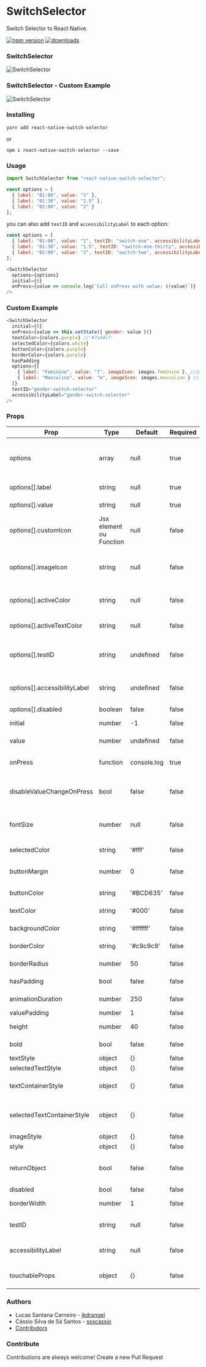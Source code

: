 # SwitchSelector

Switch Selector to React Native.

[![npm version](https://badge.fury.io/js/react-native-switch-selector.svg)](https://badge.fury.io/js/react-native-switch-selector)
[![downloads](https://img.shields.io/npm/dm/react-native-switch-selector.svg)](https://www.npmjs.com/package/react-native-switch-selector)

### SwitchSelector

![SwitchSelector](./assets/ex1.gif)

### SwitchSelector - Custom Example

![SwitchSelector](./assets/ex2.gif)

### Installing

```Shell
yarn add react-native-switch-selector
```

or

```Shell
npm i react-native-switch-selector --save
```

### Usage

```js
import SwitchSelector from "react-native-switch-selector";
```

```js
const options = [
  { label: "01:00", value: "1" },
  { label: "01:30", value: "1.5" },
  { label: "02:00", value: "2" }
];
```

you can also add `testID` and `accessibilityLabel` to each option:

```js
const options = [
  { label: "01:00", value: "1", testID: "switch-one", accessibilityLabel: "switch-one" },
  { label: "01:30", value: "1.5", testID: "switch-one-thirty", accessibilityLabel: "switch-one-thirty" },
  { label: "02:00", value: "2", testID: "switch-two", accessibilityLabel: "switch-two" }
];
```

```js
<SwitchSelector
  options={options}
  initial={0}
  onPress={value => console.log(`Call onPress with value: ${value}`)}
/>
```

### Custom Example

```js
<SwitchSelector
  initial={0}
  onPress={value => this.setState({ gender: value })}
  textColor={colors.purple} //'#7a44cf'
  selectedColor={colors.white}
  buttonColor={colors.purple}
  borderColor={colors.purple}
  hasPadding
  options={[
    { label: "Feminino", value: "f", imageIcon: images.feminino }, //images.feminino = require('./path_to/assets/img/feminino.png')
    { label: "Masculino", value: "m", imageIcon: images.masculino } //images.masculino = require('./path_to/assets/img/masculino.png')
  ]}
  testID="gender-switch-selector"
  accessibilityLabel="gender-switch-selector"
/>
```

### Props

| Prop                         | Type                    | Default     | Required | Note                                                                             |
| -------------------------    | ----------------------- | ----------- | -------- | -------------------------------------------------------------------------------- |
| options                      | array                   | null        | true     | Items array to render. Each item has a label and a value and optionals icons     |
| options[].label              | string                  | null        | true     | Label from each item                                                             |
| options[].value              | string                  | null        | true     | Value from each item                                                             |
| options[].customIcon         | Jsx element ou Function | null        | false    | Optional custom icon from each item                                              |
| options[].imageIcon          | string                  | null        | false    | Source from a image icon form each item. Has the same color then label in render |
| options[].activeColor        | string                  | null        | false    | Color from each item when is selected                                            |
| options[].activeTextColor    | string                  | null        | false    | Text and icon color from each item when is selected                              |
| options[].testID             | string                  | undefined   | false    | Test ID for each item used for testing (e.g. with Appium)                        |
| options[].accessibilityLabel | string                  | undefined   | false    | Accessibility Label for each item used for testing (e.g. with Appium)            |
| options[].disabled           | boolean                 | false       | false    | Disables an item                                                                 |
| initial                      | number                  | -1          | false    | Item selected in initial render                                                  |
| value                        | number                  | undefined   | false    | The switch value (will call onPress)                                             |
| onPress                      | function                | console.log | true     | Callback function called after change value.                                     |
| disableValueChangeOnPress    | bool                    | false       | false    | Disables the onPress call when the value is manually changed                     |
| fontSize                     | number                  | null        | false    | Font size from labels. If null default fontSize of the app is used.              |
| selectedColor                | string                  | '#fff'      | false    | Color text of the item selected                                                  |
| buttonMargin                 | number                  | 0           | false    | Margin of the item selected to component                                         |
| buttonColor                  | string                  | '#BCD635'   | false    | Color bg of the item selected                                                    |
| textColor                    | string                  | '#000'      | false    | Color text of the not selecteds items                                            |
| backgroundColor              | string                  | '#ffffff'   | false    | Color bg of the component                                                        |
| borderColor                  | string                  | '#c9c9c9'   | false    | Border Color of the component                                                    |
| borderRadius                 | number                  | 50          | false    | Border Radius of the component                                                   |
| hasPadding                   | bool                    | false       | false    | Indicate if item has padding                                                     |
| animationDuration            | number                  | 250         | false    | Duration of the animation                                                        |
| valuePadding                 | number                  | 1           | false    | Size of padding                                                                  |
| height                       | number                  | 40          | false    | Height of component                                                              |
| bold                         | bool                    | false       | false    | Indicate if text has fontWeight bold                                             |
| textStyle                    | object                  | {}          | false    | Text style                                                                       |
| selectedTextStyle            | object                  | {}          | false    | Selected text style                                                              |
| textContainerStyle           | object                  | {}          | false    | Style for text (and icon) container (TouchableOpacity)                           |
| selectedTextContainerStyle   | object                  | {}          | false    | Style for selected text (and icon) container (TouchableOpacity)                  |
| imageStyle                   | object                  | {}          | false    | Image style                                                                      |
| style                        | object                  | {}          | false    | Container style                                                                  |
| returnObject                 | bool                    | false       | false    | Indicate if onPress function return an option instead of option.value            |
| disabled                     | bool                    | false       | false    | Disables the switch                                                              |
| borderWidth                  | number                  | 1           | false    | Define border width                                                              |
| testID                       | string                  | null        | false    | Test ID used for testing (e.g. with Appium)                                      |
| accessibilityLabel           | string                  | null        | false    | Accessibility Label used for testing (e.g. with Appium)                          |
| touchableProps               | object                  | {}          | false    | Custom props for TouchableOpacity element                                        |

### Authors

- Lucas Santana Carneiro - [jkdrangel](https://github.com/jkdrangel)
- Cássio Silva de Sá Santos - [ssscassio](https://github.com/ssscassio)
- [Contributors](https://github.com/jkdrangel/react-native-switch-selector/graphs/contributors)

### Contribute

Contributions are always welcome! Create a new Pull Request